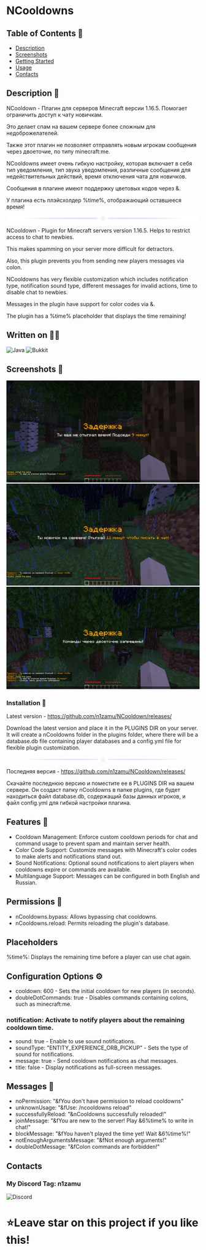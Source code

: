# NCooldowns

## Table of Contents 📃

- [Description](#description)
- [Screenshots](#screenshots)
- [Getting Started](#getting-started)
- [Usage](#usage)
- [Contacts](#contacts)

## Description 💙
NCooldown - Плагин для серверов Minecraft версии 1.16.5. Помогает ограничить доступ к чату новичкам.

Это делает спам на вашем сервере более сложным для недоброжелателей. 

Также этот плагин не позволяет отправлять новым игрокам сообщения через двоеточие, по типу minecraft:me.

NCooldowns имеет очень гибкую настройку, которая включает в себя тип уведомления, тип звука уведомления, различные сообщения для недействительных действий, время отключения чата для новичков.

Сообщения в плагине имеют поддержку цветовых кодов через &.

У плагина есть плэйсхолдер %time%, отображающий оставшееся время!

![Line](https://github.com/n1zamu/n1zamu/blob/main/assets/sepparator.png)

NCooldown - Plugin for Minecraft servers version 1.16.5. Helps to restrict access to chat to newbies.

This makes spamming on your server more difficult for detractors. 

Also, this plugin prevents you from sending new players messages via colon.

NCooldowns has very flexible customization which includes notification type, notification sound type, different messages for invalid actions, time to disable chat to newbies.

Messages in the plugin have support for color codes via &.

The plugin has a %time% placeholder that displays the time remaining!

## Written on 👩‍💻
![Java](https://img.shields.io/badge/-Java-FFA500?style=for-the-badge&logo=java&logoColor=0000CD)
![Bukkit](https://img.shields.io/badge/-Bukkit-7B68EE?style=for-the-badge)

## Screenshots 📸
![Example](https://github.com/n1zamu/NCooldown/blob/main/screenshots/example.png)
![Example](https://github.com/n1zamu/NCooldown/blob/main/screenshots/example1.png)
![Example](https://github.com/n1zamu/NCooldown/blob/main/screenshots/example2.png)

### Installation 🌙
Latest version - https://github.com/n1zamu/NCooldown/releases/

Download the latest version and place it in the PLUGINS DIR on your server.
It will create a nCooldowns folder in the plugins folder, where there will be a database.db file containing player databases and a config.yml file for flexible plugin customization.

![Line](https://github.com/n1zamu/n1zamu/blob/main/assets/sepparator.png)

Последняя версия - https://github.com/n1zamu/NCooldown/releases/

Скачайте последнюю версию и поместите ее в PLUGINS DIR на вашем сервере.
Он создаст папку nCooldowns в папке plugins, где будет находиться файл database.db, содержащий базы данных игроков, и файл config.yml для гибкой настройки плагина.

## Features 🌟
- Cooldown Management: Enforce custom cooldown periods for chat and command usage to prevent spam and maintain server health.
- Color Code Support: Customize messages with Minecraft's color codes to make alerts and notifications stand out.
- Sound Notifications: Optional sound notifications to alert players when cooldowns expire or commands are available.
- Multilanguage Support: Messages can be configured in both English and Russian.

## Permissions 🔑

- nCooldowns.bypass: Allows bypassing chat cooldowns.
- nCooldowns.reload: Permits reloading the plugin's database.

## Placeholders

%time%: Displays the remaining time before a player can use chat again.


## Configuration Options ⚙️

- cooldown: 600 - Sets the initial cooldown for new players (in seconds).
- doubleDotCommands: true - Disables commands containing colons, such as minecraft:me.
### notification: Activate to notify players about the remaining cooldown time.
- sound: true - Enable to use sound notifications.
- soundType: "ENTITY_EXPERIENCE_ORB_PICKUP" - Sets the type of sound for notifications.
- message: true - Send cooldown notifications as chat messages.
- title: false - Display notifications as full-screen messages.


## Messages 📝

- noPermission: "&fYou don't have permission to reload cooldowns"
- unknownUsage: "&fUse: /ncooldowns reload"
- successfullyReload: "&nCooldowns successfully reloaded!"
- joinMessage: "&fYou are new to the server! Play &6%time% to write in chat!"
- blockMessage: "&fYou haven't played the time yet! Wait &6%time%!"
- notEnoughArgumentsMessage: "&fNot enough arguments!"
- doubleDotMessage: "&fColon commands are forbidden!"

## Contacts

### My Discord Tag: n1zamu
![Discord](https://img.shields.io/badge/-Discord-4169E1?style=for-the-badge&logo=discord&logoColor=FFFFFF)


# ⭐Leave star on this project if you like this!
